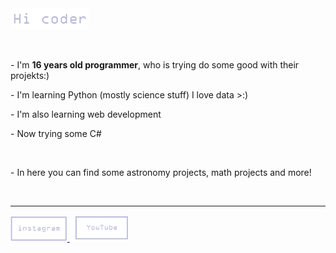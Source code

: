 <a href="">
   <img src="https://github.com/Cyberft-pdf/images/blob/main/nadpis1.png" alt="title 1" style="width:25%;height:25%;">
</a>
<p><br></p>

<p>-  I'm <strong>16 years old programmer</strong>, who is trying do some good with their projekts:)</p>
<p>-  I'm learning Python (mostly science stuff) I love data >:)</p>
<p>-  I'm also learning web development</p>
<p>-  Now trying some C#</p>
<br>
<p>-  In here you can find some astronomy projects, math projects and more!</p>
<br>
<hr>
<a  href="https://www.instagram.com/code.with.ad/">
   <img src="https://github.com/Cyberft-pdf/images/blob/main/instagram_github.png" alt="Instagram logo" style="width:18%;height:18%;">
</a>

<a href="https://www.youtube.com/@AdCoded">
   <img src="https://github.com/Cyberft-pdf/images/blob/main/youtube-logo-github.png" alt="Instagram logo" style="width:19%;height:19%;">
</a>



